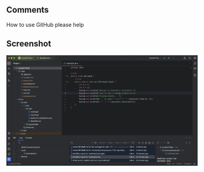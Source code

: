 ## Comments
How to use GitHub please help

## Screenshot
![Photo for submission](photo_for_submission.png)